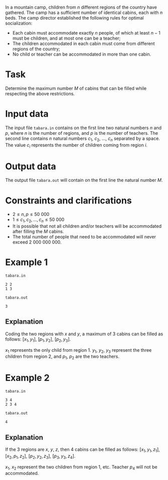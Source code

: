 In a mountain camp, children from $n$ different regions of the country have gathered. The camp has a sufficient number of identical cabins, each with $n$ beds. The camp director established the following rules for optimal socialization:

* Each cabin must accommodate exactly $n$ people, of which at least $n-1$ must be children, and at most one can be a teacher;
* The children accommodated in each cabin must come from different regions of the country;
* No child or teacher can be accommodated in more than one cabin.

# Task

Determine the maximum number $M$ of cabins that can be filled while respecting the above restrictions.

# Input data

The input file `tabara.in` contains on the first line two natural numbers $n$ and $p$, where $n$ is the number of regions, and $p$ is the number of teachers. The second line contains $n$ natural numbers $c_1$, $c_2$, $\dots$, $c_n$ separated by a space. The value $c_i$ represents the number of children coming from region $i$.

# Output data

The output file `tabara.out` will contain on the first line the natural number $M$.

# Constraints and clarifications

* $2 \leq n, p \leq 50\ 000$
* $1 \leq c_1, c_2, ..., c_n \leq 50\ 000$
* It is possible that not all children and/or teachers will be accommodated after filling the $M$ cabins.
* The total number of people that need to be accommodated will never exceed $2\ 000\ 000\ 000$.

# Example 1

`tabara.in`
```
2 2
1 3
```

`tabara.out`
```
3
```

## Explanation

Coding the two regions with $x$ and $y$, a maximum of $3$ cabins can be filled as follows: $[x_1, y_1]$, $[p_1, y_2]$, $[p_2, y_3]$.

$x_1$ represents the only child from region $1$. $y_1$, $y_2$, $y_3$ represent the three children from region $2$, and $p_1$, $p_2$ are the two teachers.

# Example 2

`tabara.in`
```
3 4
2 3 4
```

`tabara.out`
```
4
```

## Explanation

If the $3$ regions are $x$, $y$, $z$, then $4$ cabins can be filled as follows: $[x_1, y_1, z_1]$, $[x_2, p_1, z_2]$, $[p_2, y_2, z_3]$, $[p_3, y_3, z_4]$.

$x_1$, $x_2$ represent the two children from region $1$, etc. Teacher $p_4$ will not be accommodated.